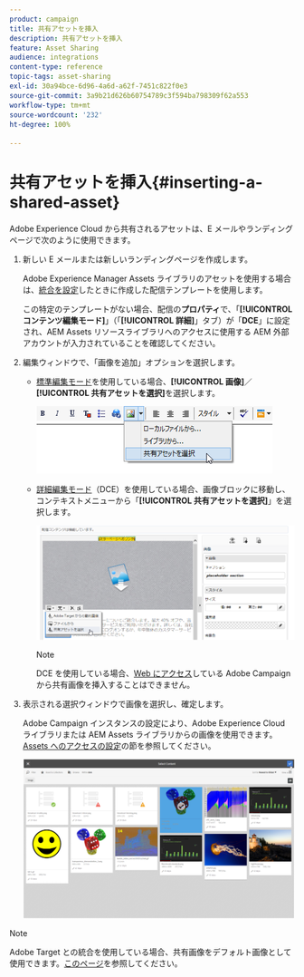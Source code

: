 ```yaml
---
product: campaign
title: 共有アセットを挿入
description: 共有アセットを挿入
feature: Asset Sharing
audience: integrations
content-type: reference
topic-tags: asset-sharing
exl-id: 30a94bce-6d96-4a6d-a62f-7451c822f0e3
source-git-commit: 3a9b21d626b60754789c3f594ba798309f62a553
workflow-type: tm+mt
source-wordcount: '232'
ht-degree: 100%

---
```


# 共有アセットを挿入{#inserting-a-shared-asset}

Adobe Experience Cloud から共有されるアセットは、E メールやランディングページで次のように使用できます。

1. 新しい E メールまたは新しいランディングページを作成します。

   Adobe Experience Manager Assets ライブラリのアセットを使用する場合は、[統合を設定](../../integrations/using/configuring-access-to-assets.md#integrating-with-aem-assets)したときに作成した配信テンプレートを使用します。

   この特定のテンプレートがない場合、配信の&#x200B;**プロパティ**&#x200B;で、「**[!UICONTROL コンテンツ編集モード]**」（「**[!UICONTROL 詳細]**」タブ）が「**DCE**」に設定され、AEM Assets リソースライブラリへのアクセスに使用する AEM 外部アカウントが入力されていることを確認してください。

1. 編集ウィンドウで、「画像を追加」オプションを選択します。

   * [標準編集モード](../../delivery/using/defining-the-email-content.md#adding-images)を使用している場合、**[!UICONTROL 画像]**／**[!UICONTROL 共有アセットを選択]**&#x200B;を選択します。

     ![](assets/dam_insert_image_standard.png)

   * [詳細編集モード](../../web/using/about-campaign-html-editor.md)（DCE）を使用している場合、画像ブロックに移動し、コンテキストメニューから「**[!UICONTROL 共有アセットを選択]**」を選択します。

     ![](assets/dam_insert_image_dce.png)

     >[!NOTE]
     >
     >DCE を使用している場合、[Web にアクセス](../../platform/using/adobe-campaign-workspace.md#console-and-web-access)している Adobe Campaign から共有画像を挿入することはできません。

1. 表示される選択ウィンドウで画像を選択し、確定します。

   Adobe Campaign インスタンスの設定により、Adobe Experience Cloud ライブラリまたは AEM Assets ライブラリからの画像を使用できます。[Assets へのアクセスの設定](../../integrations/using/configuring-access-to-assets.md)の節を参照してください。

   ![](assets/dam_shared_image_selection.png)

>[!NOTE]
>
>Adobe Target との統合を使用している場合、共有画像をデフォルト画像として使用できます。[このページ](../../integrations/using/integrating-with-adobe-target.md)を参照してください。
